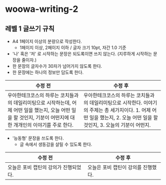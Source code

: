 # woowa-writing-2

## 레벨 1 글쓰기 규칙

- A4 1페이지 이상의 분량으로 작성한다.
  - 1페이지 이상, 2페이지 이하 / 글자 크기 10pt, 자간 1.0 기준
- '나' 혹은 '저' 로 시작하는 문장은 되도록이면 쓰지 않는다.
  (지루하게 시작하는 문장을 줄이자.)
- 한 문장의 글자수가 30자가 넘어가지 않도록 한다.
- 한 문장에는 하나의 정보만 담도록 한다.

| 수정 전                                                      | 수정 후                                                      |
| ------------------------------------------------------------ | ------------------------------------------------------------ |
| 우아한테크코스의 하루는 코치들과의 데일리미팅으로 시작하는데, 어제 어떤 일을 했는지, 오늘 어떤 일을 할 것인지, 기분이 어떤지에 대한 개개인의 이야기를 주로 한다. | 우아한테크코스의 하루는 코치들과의 데일리미팅으로 시작한다. 이야기의 주제는 총 세가지이다. 1. 어제 어떤 일을 했는지, 2. 오늘 어떤 일을 할 것인지, 3. 오늘의 기분이 어떤지. |

- '능동형' 문장을 쓰도록 한다.
  - 글 속에서 생동감을 살릴 수 있도록 한다.

| 수정 전                               | 수정 후                             |
| ------------------------------------- | ----------------------------------- |
| 오늘은 포비 캡틴의 강의가 진행되었다. | 오늘은 포비 캡틴이 강의를 진행했다. |
